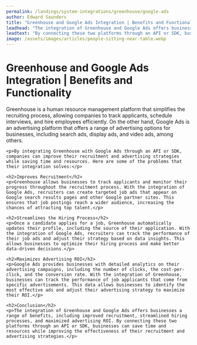 ```yaml
---
permalink: /landings/system-integrations/greenhouse/google-ads
author: Edward Saunders
title: "Greenhouse and Google Ads Integration | Benefits and Functionality"
leadhead: "The integration of Greenhouse and Google Ads offers businesses a range of benefits, including improved recruitment, streamlined hiring processes, and maximized advertising ROI"
leadtext: "By connecting these two platforms through an API or SDK, businesses can save time and resources while improving the effectiveness of their recruitment and advertising strategies."
image: /assets/images/articles/people-sitting-near-table.webp
---
```

<div class="arttext">	<h1>Greenhouse and Google Ads Integration | Benefits and Functionality</h1>
	<p>Greenhouse is a human resource management platform that simplifies the recruiting process, allowing companies to track applicants, schedule interviews, and hire employees efficiently. On the other hand, Google Ads is an advertising platform that offers a range of advertising options for businesses, including search ads, display ads, and video ads, among others. </p>

	<p>By integrating Greenhouse with Google Ads through an API or SDK, companies can improve their recruitment and advertising strategies while saving time and resources. Here are some of the problems that their integration solves:</p>

	<h2>Improves Recruitment</h2>
	<p>Greenhouse allows businesses to track applicants and monitor their progress throughout the recruitment process. With the integration of Google Ads, recruiters can create targeted job ads that appear on Google search results pages and other Google partner sites. This ensures that job postings reach a wider audience, increasing the chances of attracting top talent.</p>

	<h2>Streamlines the Hiring Process</h2>
	<p>Once a candidate applies for a job, Greenhouse automatically updates their profile, including the source of their application. With the integration of Google Ads, recruiters can track the performance of their job ads and adjust their strategy based on data insights. This allows businesses to optimize their hiring process and make better data-driven decisions.</p>

	<h2>Maximizes Advertising ROI</h2>
	<p>Google Ads provides businesses with detailed analytics on their advertising campaigns, including the number of clicks, the cost-per-click, and the conversion rate. With the integration of Greenhouse, businesses can track the performance of job applicants that come from specific advertisements. This data allows businesses to identify the most effective ads and adjust their advertising strategy to maximize their ROI.</p>

	<h2>Conclusion</h2>
	<p>The integration of Greenhouse and Google Ads offers businesses a range of benefits, including improved recruitment, streamlined hiring processes, and maximized advertising ROI. By connecting these two platforms through an API or SDK, businesses can save time and resources while improving the effectiveness of their recruitment and advertising strategies.</p>
</div>